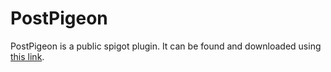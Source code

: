 # PostPigeon
PostPigeon is a public spigot plugin. It can be found and downloaded using [this link](https://www.spigotmc.org/resources/60841/).
